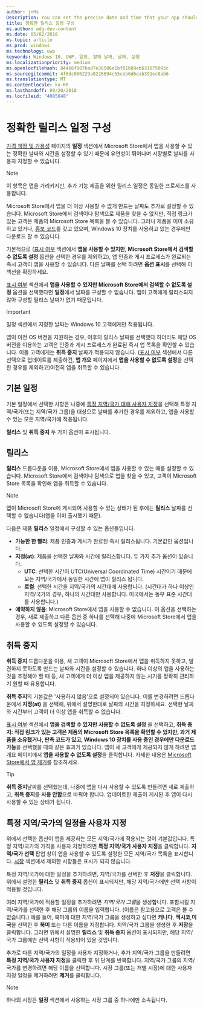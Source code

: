 ```yaml
---
author: jnHs
Description: You can set the precise date and time that your app should become available in the Store, giving you greater flexibility and the ability to customize dates for different markets.
title: 정확한 릴리스 일정 구성
ms.author: wdg-dev-content
ms.date: 05/02/2018
ms.topic: article
ms.prod: windows
ms.technology: uwp
keywords: Windows 10, UWP, 일정, 발매 날짜, 날짜, 실행
ms.localizationpriority: medium
ms.openlocfilehash: 84466f907bad7e38506e1bf81b89eb631675093c
ms.sourcegitcommit: 4f6dc806229a8226894c55ceb6d6eab391ec8ab6
ms.translationtype: MT
ms.contentlocale: ko-KR
ms.lasthandoff: 09/20/2018
ms.locfileid: "4085648"
---
```

# <a name="configure-precise-release-scheduling"></a>정확한 릴리스 일정 구성

[가격 책정 및 가용성](set-app-pricing-and-availability.md) 페이지의 **일정** 섹션에서 Microsoft Store에서 앱을 사용할 수 있는 정확한 날짜와 시간을 설정할 수 있기 때문에 유연성이 뛰어나며 시장별로 날짜를 사용자 지정할 수 있습니다.

> [!NOTE]
> 이 항목은 앱을 가리키지만, 추가 기능 제출을 위한 릴리스 일정은 동일한 프로세스를 사용합니다.

Microsoft Store에서 앱을 더 이상 사용할 수 없게 만드는 날짜도 추가로 설정할 수 있습니다. Microsoft Store에서 검색이나 탐색으로 제품을 찾을 수 없지만, 직접 링크가 있는 고객은 제품의 Microsoft Store 목록을 볼 수 있습니다. 그러나 제품을 이미 소유하고 있거나, [홍보 코드](generate-promotional-codes.md)를 갖고 있으며, Windows 10 장치를 사용하고 있는 경우에만 다운로드 할 수 있습니다.

기본적으로 ([표시 여부](choose-visibility-options.md#discoverability) 섹션에서 **앱을 사용할 수 있지만, Microsoft Store에서 검색할 수 없도록 설정** 옵션을 선택한 경우를 제외하고), 앱 인증과 게시 프로세스가 완료되는 즉시 고객이 앱을 사용할 수 있습니다. 다른 날짜를 선택 하려면 **옵션 표시**를 선택해 이 섹션을 확장하세요.

[표시 여부](choose-visibility-options.md#discoverability) 섹션에서 **앱을 사용할 수 있지만 Microsoft Store에서 검색할 수 없도록 설정** 옵션을 선택했다면 **일정**에서 날짜를 구성할 수 없습니다. 앱이 고객에게 릴리스되지 않아 구성할 릴리스 날짜가 없기 때문입니다.

> [!IMPORTANT]
> 일정 섹션에서 지정한 날짜는 Windows 10 고객에게만 적용됩니다.
>
>앱이 이전 OS 버전을 지원하는 경우, 이후의 릴리스 날짜를 선택했다 하더라도 해당 OS 버전을 이용하는 고객은 인증과 게시 프로세스가 완료된 즉시 앱 목록을 확인할 수 있습니다. 이들 고객에게는 **취득 중지** 날짜가 적용되지 않습니다. ([표시 여부](choose-visibility-options.md#discoverability) 섹션에서 다른 선택으로 업데이트를 제출하건, **앱 개요** 페이지에서 **앱을 사용할 수 없도록 설정**을 선택한 경우를 제외하고)여전히 앱을 취득할 수 있습니다.


## <a name="base-schedule"></a>기본 일정

기본 일정에서 선택한 사항은 나중에 [특정 지역/국가 대해 사용자 지정](#customize-the-schedule-for-specific-markets)을 선택해 특정 지역/국가(또는 지역/국가 그룹)을 대상으로 날짜를 추가한 경우를 제외하고, 앱을 사용할 수 있는 모든 지역/국가에 적용됩니다.

**릴리스** 및 **취득 중지** 두 가지 옵션이 표시됩니다. 

## <a name="release"></a>릴리스

**릴리스** 드롭다운을 이용, Microsoft Store에서 앱을 사용할 수 있는 때를 설정할 수 있습니다. Microsoft Store에서 검색이나 탐색으로 앱을 찾을 수 있고, 고객이 Microsoft Store 목록을 확인해 앱을 취득할 수 있습니다.

>[!NOTE]
> 앱이 Microsoft Store에 게시되어 사용할 수 있는 상태가 된 후에는 **릴리스** 날짜를 선택할 수 없습니다(앱을 이미 출시했기 때문).

다음은 제품 **릴리스** 일정에서 구성할 수 있는 옵션들입니다.
- **가능한 한 빨리**: 제품 인증과 게시가 완료된 즉시 릴리스됩니다. 기본값인 옵션입니다.
- **지정(at)**: 제품을 선택한 날짜와 시간에 릴리스합니다. 두 가지 추가 옵션이 있습니다.
   - **UTC**: 선택한 시간이 UTC(Universal Coordinated Time) 시간이기 때문에 모든 지역/국가에서 동일한 시간에 앱이 릴리스 됩니다.
   - **로컬**: 선택한 시간을 지역/국가의 시간대에 사용합니다. (시간대가 하나 이상인 지역/국가의 경우, 하나의 시간대만 사용합니다. 미국에서는 동부 표준 시간대를 사용합니다.)
- **예약하지 않음**: Microsoft Store에서 앱을 사용할 수 없습니다. 이 옵션을 선택하는 경우, 새로 제출하고 다른 옵션 중 하나를 선택해 나중에 Microsoft Store에서 앱을 사용할 수 있도록 설정할 수 있습니다.


## <a name="stop-acquisition"></a>취득 중지

**취득 중지** 드롭다운을 이용, 새 고객이 Microsoft Store에서 앱을 취득하지 못하고, 발견하지 못하도록 만드는 날짜와 시간을 설정할 수 있습니다. 하나 이상의 앱을 사용하는 것을 조정해야 할 때 등, 새 고객에게 더 이상 앱을 제공하지 않는 시기를 정확히 관리하기 원할 때 유용합니다.

**취득 주지**의 기본값은 '사용하지 않음'으로 설정되어 있습니다. 이를 변경하려면 드롭다운에서 **지정(at)** 을 선택해, 위에서 설명한대로 날짜와 시간을 지정하세요. 선택한 날짜와 시간부터 고객이 더 이상 앱을 취득할 수 없습니다.

[표시 여부](choose-visibility-options.md#discoverability) 섹션에서 **앱을 검색할 수 있지만 사용할 수 없도록 설정** 을 선택하고, **취득 중지: 직접 링크가 있는 고객은 제품의 Microsoft Store 목록을 확인할 수 있지만, 과거 제품을 소유했거나, 판촉 코드가 있고, Windows 10 장치를 사용 중인 경우에만 다운로드 가능**을 선택했을 때와 같은 효과가 있습니다. 앱이 새 고객에게 제공되지 않게 하려면 앱 개요 페이지에서 **앱을 사용할 수 없도록 설정**을 클릭합니다. 자세한 내용은 [Microsoft Store에서 앱 제거](guidance-for-app-package-management.md#removing-an-app-from-the-store)를 참조하세요.

> [!TIP]
> **취득 중지**날짜를 선택했는데, 나중에 앱을 다시 사용할 수 있도록 만들려면 새로 제출하고, **취득 중지**를 **사용 안함**으로 바꿔야 합니다. 업데이트한 제출이 게시된 후 앱이 다시 사용할 수 있는 상태가 됩니다.

## <a name="customize-the-schedule-for-specific-markets"></a>특정 지역/국가의 일정을 사용자 지정 

위에서 선택한 옵션이 앱을 제공하는 모든 지역/국가에 적용되는 것이 기본값입니다. 특정 지역/국가의 가격을 사용자 지정하려면 **특정 지역/국가 사용자 지정**을 클릭합니다. **지역/국가 선택** 팝업 창이 앱을 사용할 수 있도록 설정한 모든 지역/국가 목록을 표시합니다. [시장](define-pricing-and-market-selection.md) 섹션에서 제외한 시장들은 표시가 되지 않습니다. 

특정 지역/국가에 대한 일정을 추가하려면, 지역/국가를 선택한 후 **저장**을 클릭합니다. 위에서 설명한 **릴리스** 및 **취득 중지** 옵션이 표시되지만, 해당 지역/국가에만 선택 사항이 적용될 것입니다.

여러 지역/국가에 적용할 일정을 추가하려면 *지역/국가 그룹*을 생성합니다. 포함시킬 지역/국가를 선택한 후 해당 그룹의 이름을 입력합니다. (이름은 참고용으로 고객은 볼 수 없습니다.) 예를 들어, 북미에 대한 지역/국가 그룹을 생성하고 싶다면 **캐나다**, **멕시코**,**미국**을 선택한 후 **북미** 또는 다른 이름을 지정합니다. 지역/국가 그룹을 생성한 후 **저장**을 클릭합니다. 그러면 위에서 설명한 **릴리스** 및 **취득 중지** 옵션이 표시되지만, 해당 지역/국가 그룹에만 선택 사항이 적용되어 있을 것입니다.

추가로 다른 지역/국가의 일정을 사용자 지정하거나, 추가 지역/국가 그룹을 만들려면 **특정 지역/국가 사용자 지정**을 클릭한 후 위 단계를 반복합니다. 지역/국가 그룹의 지역/국가를 변경하려면 해당 이름을 선택합니다. 시장 그룹(또는 개별 시장)에 대한 사용자 지정 일정을 제거하려면 **제거**를 클릭합니다.

> [!NOTE]
> 하나의 시장은 **일정** 섹션에서 사용하는 시장 그룹 중 하나에만 소속됩니다. 











